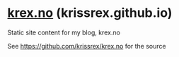 # [krex.no](https://krex.no) (krissrex.github.io)
Static site content for my blog, krex.no

See https://github.com/krissrex/krex.no for the source
